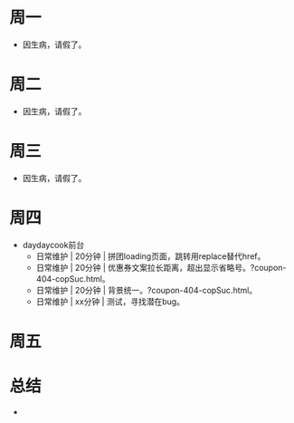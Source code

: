 # 周一
* 因生病，请假了。

# 周二
* 因生病，请假了。

# 周三
* 因生病，请假了。

# 周四
* daydaycook前台
    - 日常维护 | 20分钟 | 拼团loading页面，跳转用replace替代href。
    - 日常维护 | 20分钟 | 优惠券文案拉长距离，超出显示省略号。?coupon-404-copSuc.html。
    - 日常维护 | 20分钟 | 背景统一。?coupon-404-copSuc.html。
    - 日常维护 | xx分钟 | 测试，寻找潜在bug。


# 周五

# 总结
*
